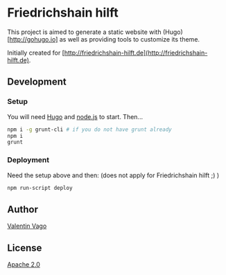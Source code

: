 # Friedrichshain hilft

This project is aimed to generate a static website with (Hugo)[http://gohugo.io] as well as providing tools to customize its theme.

Initially created for [http://friedrichshain-hilft.de](http://friedrichshain-hilft.de).

## Development

### Setup

You will need [Hugo](http://gohugo.io) and [node.js](http://nodejs.com) to start.
Then...

```sh
npm i -g grunt-cli # if you do not have grunt already
npm i
grunt
```

### Deployment

Need the setup above and then:
(does not apply for Friedrichshain hilft ;) )

```sh
npm run-script deploy
```




## Author

[Valentin Vago](http://github.com/zeropaper)

## License

[Apache 2.0](https://www.apache.org/licenses/LICENSE-2.0)

